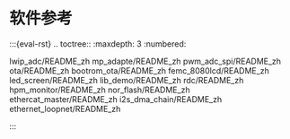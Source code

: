 # 软件参考

:::{eval-rst}
.. toctree::
   :maxdepth: 3
   :numbered:

   lwip_adc/README_zh
   mp_adapte/README_zh
   pwm_adc_spi/README_zh
   ota/README_zh
   bootrom_ota/README_zh
   femc_8080lcd/README_zh
   led_screen/README_zh
   lib_demo/README_zh
   rdc/README_zh
   hpm_monitor/README_zh
   nor_flash/README_zh
   ethercat_master/README_zh
   i2s_dma_chain/README_zh
   ethernet_loopnet/README_zh

:::
